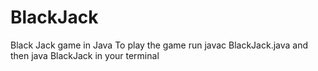 # BlackJack
Black Jack game in Java
To play the game run javac BlackJack.java and then java BlackJack in your terminal
